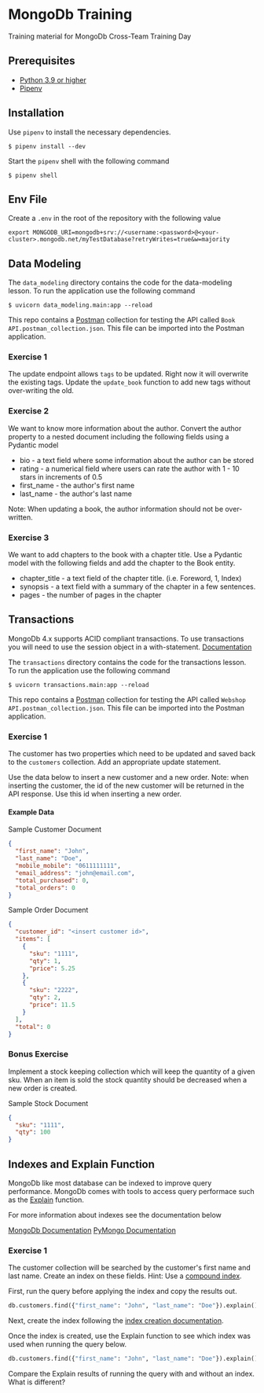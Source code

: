 # MongoDb Training

Training material for MongoDb Cross-Team Training Day

## Prerequisites

- [Python 3.9 or higher](https://www.python.org/downloads/release/python-390/)
- [Pipenv](https://pipenv.pypa.io/en/latest/)

## Installation

Use `pipenv` to install the necessary dependencies.

```shell
$ pipenv install --dev
```

Start the `pipenv` shell with the following command

```shell
$ pipenv shell
```

## Env File

Create a `.env` in the root of the repository with the following value

```
export MONGODB_URI=mongodb+srv://<username:<password>@<your-cluster>.mongodb.net/myTestDatabase?retryWrites=true&w=majority
```

## Data Modeling

The `data_modeling` directory contains the code for the data-modeling lesson. To run the application
use the following command

```shell
$ uvicorn data_modeling.main:app --reload
```

This repo contains a [Postman](https://www.postman.com/downloads/) collection for testing the API called `Book API.postman_collection.json`.
This file can be imported into the Postman application.

### Exercise 1

The update endpoint allows `tags` to be updated. Right now it will overwrite the existing tags.
Update the `update_book` function to add new tags without over-writing the old.

### Exercise 2

We want to know more information about the author. Convert the author property to a nested document including
the following fields using a Pydantic model

- bio - a text field where some information about the author can be stored
- rating - a numerical field where users can rate the author with 1 - 10 stars in increments of 0.5
- first_name - the author's first name
- last_name - the author's last name

Note: When updating a book, the author information should not be over-written.

### Exercise 3

We want to add chapters to the book with a chapter title. Use a Pydantic model with the following fields and add the
chapter to the Book entity.

- chapter_title - a text field of the chapter title. (i.e. Foreword, 1, Index)
- synopsis - a text field with a summary of the chapter in a few sentences.
- pages - the number of pages in the chapter

## Transactions

MongoDb 4.x supports ACID compliant transactions. To use transactions you will need to use the session object
in a with-statement. [Documentation](https://pymongo.readthedocs.io/en/stable/api/pymongo/client_session.html#transactions)

The `transactions` directory contains the code for the transactions lesson. To run the application
use the following command

```shell
$ uvicorn transactions.main:app --reload
```

This repo contains a [Postman](https://www.postman.com/downloads/) collection for testing the API called `Webshop API.postman_collection.json`.
This file can be imported into the Postman application.

### Exercise 1

The customer has two properties which need to be updated and saved back to the `customers` collection. Add an appropriate
update statement.

Use the data below to insert a new customer and a new order. Note: when inserting the customer, the id of the new customer will
be returned in the API response. Use this id when inserting a new order.

#### Example Data

Sample Customer Document

```json
{
  "first_name": "John",
  "last_name": "Doe",
  "mobile_mobile": "0611111111",
  "email_address": "john@email.com",
  "total_purchased": 0,
  "total_orders": 0
}
```

Sample Order Document

```json
{
  "customer_id": "<insert customer id>",
  "items": [
    {
      "sku": "1111",
      "qty": 1,
      "price": 5.25
    },
    {
      "sku": "2222",
      "qty": 2,
      "price": 11.5
    }
  ],
  "total": 0
}
```

### Bonus Exercise

Implement a stock keeping collection which will keep the quantity of a given sku.
When an item is sold the stock quantity should be decreased when a new order is created.

Sample Stock Document

```json
{
  "sku": "1111",
  "qty": 100
}
```

## Indexes and Explain Function

MongoDb like most database can be indexed to improve query performance. MongoDb comes with tools to access query performace such as the
[Explain](https://docs.mongodb.com/manual/reference/explain-results/) function.

For more information about indexes see the documentation below

[MongoDb Documentation](https://docs.mongodb.com/manual/core/index-compound/)
[PyMongo Documentation](https://pymongo.readthedocs.io/en/stable/api/pymongo/collection.html#pymongo.collection.Collection.create_index)

### Exercise 1

The customer collection will be searched by the customer's first name and last name. Create an index on these fields. Hint: Use
a [compound index](https://docs.mongodb.com/manual/core/index-compound/).

First, run the query before applying the index and copy the results out.

```python
db.customers.find({"first_name": "John", "last_name": "Doe"}).explain()
```

Next, create the index following the [index creation documentation](https://pymongo.readthedocs.io/en/stable/api/pymongo/collection.html#pymongo.collection.Collection.create_index).

Once the index is created, use the Explain function to see which index was used when running the query below.

```python
db.customers.find({"first_name": "John", "last_name": "Doe"}).explain()
```

Compare the Explain results of running the query with and without an index. What is different?
